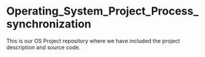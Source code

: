 # Operating_System_Project_Process_synchronization
This is our OS Project repository where we have included the project description and source code.
